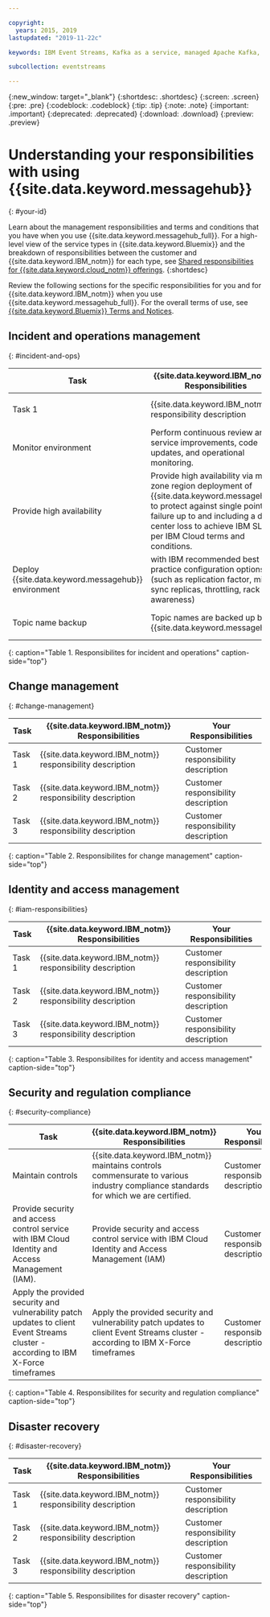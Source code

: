 ```yaml
---

copyright:
  years: 2015, 2019
lastupdated: "2019-11-22c"

keywords: IBM Event Streams, Kafka as a service, managed Apache Kafka, responsibilities

subcollection: eventstreams

---
```


{:new_window: target="_blank"}
{:shortdesc: .shortdesc}
{:screen: .screen}
{:pre: .pre}
{:codeblock: .codeblock}
{:tip: .tip}
{:note: .note}
{:important: .important}
{:deprecated: .deprecated}
{:download: .download}
{:preview: .preview}

# Understanding your responsibilities with using {{site.data.keyword.messagehub}}
{: #your-id}
<!-- The title of your H1 should be Understanding your responsibilities with using _service-name_, where _service-name_ is the non-trademarked short version conref. -->

Learn about the management responsibilities and terms and conditions that you have when you use {{site.data.keyword.messagehub_full}}. For a high-level view of the service types in {{site.data.keyword.Bluemix}} and the breakdown of responsibilities between the customer and {{site.data.keyword.IBM_notm}} for each type, see [Shared responsibilities for {{site.data.keyword.cloud_notm}} offerings](/docs/overview?topic=overview-shared-responsibilities).
{:shortdesc}

Review the following sections for the specific responsibilities for you and for {{site.data.keyword.IBM_notm}} when you use {{site.data.keyword.messagehub_full}}. For the overall terms of use, see [{{site.data.keyword.Bluemix}} Terms and Notices](/docs/overview/terms-of-use?topic=overview-terms).

  
## Incident and operations management
{: #incident-and-ops}

<!-- Include an introductory sentence or two about this table. Leave the cell blank for the responsible party column if they do not have responsibility for the given task.  -->

| Task | {{site.data.keyword.IBM_notm}} Responsibilities | Your Responsibilities |
|----------|-----------------------|--------|
|Task 1| {{site.data.keyword.IBM_notm}} responsibility description  | Customer responsibility description |
|Monitor environment| Perform continuous review and service improvements, code updates, and operational monitoring.  | Customer responsibility description |
|Provide high availability| Provide high availability via multi-zone region deployment of {{site.data.keyword.messagehub}} to protect against single points of failure up to and including a data center loss to achieve IBM SLA as per IBM Cloud terms and conditions.  | Customer responsibility description |
|Deploy {{site.data.keyword.messagehub}} environment|  with IBM recommended best practice configuration options (such as replication factor, min in sync replicas, throttling, rack awareness)  | Customer responsibility description |
|Topic name backup| Topic names are backed up by {{site.data.keyword.messagehub}}  | Customer responsibility description |
{: caption="Table 1. Responsibilites for incident and operations" caption-side="top"}


## Change management
{: #change-management}

<!-- Include an introductory sentence or two about this table. Leave the cell blank for the responsible party column if they do not have responsibility for the given task.  -->

| Task | {{site.data.keyword.IBM_notm}} Responsibilities | Your Responsibilities |
|----------|-----------------------|--------|
|Task 1| {{site.data.keyword.IBM_notm}} responsibility description  | Customer responsibility description |
|Task 2| {{site.data.keyword.IBM_notm}} responsibility description  | Customer responsibility description |
|Task 3| {{site.data.keyword.IBM_notm}} responsibility description  | Customer responsibility description |
{: caption="Table 2. Responsibilites for change management" caption-side="top"}


## Identity and access management
{: #iam-responsibilities}

<!-- Include an introductory sentence or two about this table. Leave the cell blank for the responsible party column if they do not have responsibility for the given task.  -->

| Task | {{site.data.keyword.IBM_notm}} Responsibilities | Your Responsibilities |
|----------|-----------------------|--------|
|Task 1| {{site.data.keyword.IBM_notm}} responsibility description  | Customer responsibility description |
|Task 2| {{site.data.keyword.IBM_notm}} responsibility description  | Customer responsibility description |
|Task 3| {{site.data.keyword.IBM_notm}} responsibility description  | Customer responsibility description |
{: caption="Table 3. Responsibilites for identity and access management" caption-side="top"}

## Security and regulation compliance
{: #security-compliance}

<!-- Include an introductory sentence or two about this table. Leave the cell blank for the responsible party column if they do not have responsibility for the given task.  -->

| Task | {{site.data.keyword.IBM_notm}} Responsibilities | Your Responsibilities |
|----------|-----------------------|--------|
|Maintain controls| {{site.data.keyword.IBM_notm}} maintains controls commensurate to various industry compliance standards for which we are certified.  | Customer responsibility description |
|Provide security and access control service with IBM Cloud Identity and Access Management (IAM).| Provide security and access control service with IBM Cloud Identity and Access Management (IAM)  | Customer responsibility description |
|Apply the provided security and vulnerability patch updates to client Event Streams cluster - according to IBM X-Force timeframes| Apply the provided security and vulnerability patch updates to client Event Streams cluster - according to IBM X-Force timeframes  | Customer responsibility description |
{: caption="Table 4. Responsibilites for security and regulation compliance" caption-side="top"}

## Disaster recovery
{: #disaster-recovery}

<!-- Include an introductory sentence or two about this table. Leave the cell blank for the responsible party column if they do not have responsibility for the given task.  -->

| Task | {{site.data.keyword.IBM_notm}} Responsibilities | Your Responsibilities |
|----------|-----------------------|--------|
|Task 1| {{site.data.keyword.IBM_notm}} responsibility description  | Customer responsibility description |
|Task 2| {{site.data.keyword.IBM_notm}} responsibility description  | Customer responsibility description |
|Task 3| {{site.data.keyword.IBM_notm}} responsibility description  | Customer responsibility description |
{: caption="Table 5. Responsibilites for disaster recovery" caption-side="top"}

